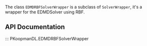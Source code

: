 
The class `EDMDRBFSolverWrapper` is a subclass of `SolverWrapper`, it's a wrapper for the EDMDSolver using RBF.


## API Documentation

::: PKoopmanDL.EDMDRBFSolverWrapper